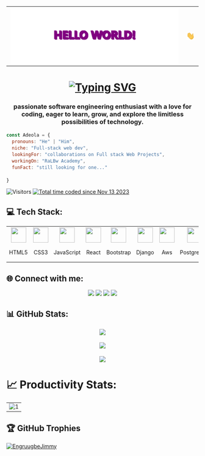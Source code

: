 
<h2 align="center">
  <table style="border-collapse: collapse; border: none;">
    <tr>
      <td style="border: none; border-radius: 10px; overflow: hidden;">
        <img src='https://github.com/Jamesunekwuojo/jamesunekwuojo/blob/main/welcomeMsg.png' alt="Welcome Message" style="display: block;" />
      </td>
      <td style="border: none; border-radius: 10px; overflow: hidden; margin-left: 10px;">
        <img src="https://raw.githubusercontent.com/ABSphreak/ABSphreak/master/gifs/Hi.gif" width="50px" alt="Hi GIF" style="display: block;" />
      </td>
    </tr>
  </table>
</h2>





<h1 align="center"><a href="https://git.io/typing-svg"><img src="https://readme-typing-svg.herokuapp.com?font=Fira+Code&pause=1000&width=435&lines=I+am+Adeleye+Erioluwa+Adeola;A+passionate+Software+Engineer" alt="Typing SVG" /></a></h1>
<h3 align="center"> passionate software engineering enthusiast with a love for coding, eager to learn, grow, and explore the limitless possibilities of technology.</h3>

```javascript
const Adeola = {
  pronouns: "He" | "Him",
  niche: "Full-stack web dev",
  lookingFor: "collaborations on Full stack Web Projects",
  workingOn: "RaLBw Academy",
  funFact: "still looking for one..."
 
}


```
![Visitors](https://api.visitorbadge.io/api/visitors?path=https%3A%2F%2Fgithub.com%2FJamesunekwuojo%2Fjamesunekwuojo%2F&countColor=%23263759)
<a href="https://wakatime.com/@018bc8ea-44fc-489e-8d78-cf338ff0586b"><img src="https://wakatime.com/badge/user/018bc8ea-44fc-489e-8d78-cf338ff0586b.svg" alt="Total time coded since Nov 13 2023" /></a>


## 💻 Tech Stack:

<table>
  <tr>
    <td align="center" width="100">
      <img src="https://img.icons8.com/color/48/000000/html-5.png" width="40" height="40"/> 
      <p>HTML5</p>
    </td>
    <td align="center" width="100">
      <img src="https://img.icons8.com/color/48/000000/css3.png" width="40" height="40"/>
      <p>CSS3</p>
    </td>
    <td align="center" width="100">
      <img src="https://img.icons8.com/color/48/000000/javascript.png" width="40" height="40"/> 
      <p>JavaScript</p>
    </td>
    <td align="center" width="100">
      <img src="https://img.icons8.com/color/48/000000/react-native.png" width="40" height="40"/>
      <p>React</p>
    </td>
    <td align="center" width="100">
      <img src="https://img.icons8.com/color/48/000000/bootstrap.png" width="40" height="40"/>
      <p>Bootstrap</p>
    </td>
    <td align="center" width="100">
      <img src="https://img.icons8.com/?size=100&id=IuuVVwsdTi2v&format=png&color=000000" width="40" height="40"/> 
      <p>Django</p>
    </td>
    <td align="center" width="100">
      <img src="https://img.icons8.com/?size=100&id=33039&format=png&color=000000" width="40" height="40"/> 
      <p>Aws</p>
    </td>
    <td align="center" width="100">
      <img src="https://img.icons8.com/?size=100&id=38561&format=png&color=000000" width="40" height="40"/>
      <p>PostgreSQL</p>
    </td>
    <td align="center" width="100">
      <img src="https://img.icons8.com/color/48/000000/git.png" width="40" height="40"/> 
      <p>Git</p>
    </td>
    <td align="center" width="100">
      <img src="https://img.icons8.com/?size=100&id=Rc0Xn5AtE8kX&format=png&color=000000" width="40" height="40"/>
      <p>Python</p>
    </td>
    <td align="center" width="100">
      <img src="https://img.icons8.com/?size=100&id=2T6TKY6whzgV&format=png&color=000000" width="40" height="40"/>
      <p>C++</p>
    </td>
    <td align="center" width="100">
      <img src="https://img.icons8.com/?size=100&id=shQTXiDQiQVR&format=png&color=000000" width="40" height="40"/>
      <p>C</p>
    </td>
  </tr>
</table>

## 🌐 Connect with me: 
<div align="center">
  <a href="https://www.linkedin.com/in/unekwuojo-james-b2511225b/"><img src="https://img.shields.io/badge/LinkedIn-0077B5?style=for-the-badge&logo=linkedin&logoColor=white"></a>
  <a href="https://x.com/james_unekwuojo"><img src="https://img.shields.io/badge/Twitter-1DA1F2?style=for-the-badge&logo=twitter&logoColor=white"></a>
  <a href="https://github.com/jamesunekwuojo"><img src="https://img.shields.io/badge/GitHub-100000?style=for-the-badge&logo=github&logoColor=white"></a>
  <a href="https://www.instagram.com/unekwuojo_james/"><img src="https://img.shields.io/badge/Instagram-E4405F?style=for-the-badge&logo=instagram&logoColor=white"></a>
</div>


## 📊 GitHub Stats:
<div align="center">
  <img align="center" src="https://github-readme-stats.vercel.app/api?username=Adeleye-Adeola&theme=synthwave&hide_border=false&include_all_commits=true&count_private=true">
  <br>
  <br>
  <img align="center" src="https://github-readme-streak-stats.herokuapp.com/?user=Adeleye-Adeola&theme=synthwave&hide_border=false">
  <br>
  <br>
  <img align="center" src="https://github-readme-stats.vercel.app/api/top-langs/?username=Adeleye-Adeola&theme=synthwave&hide_border=false&include_all_commits=true&count_private=true&layout=compact">
</div>

# 📈 Productivity Stats:
<table align="center">
  <tr>
    <td><img src="https://github-profile-summary-cards.vercel.app/api/cards/profile-details?username=Adeleye-Adeola&theme=synthwave"  display=block width=100% height=auto  alt="1" ></td>
  </tr> 
</table>

## 🏆 GitHub Trophies
 <a href="https://github.com/ryo-ma/github-profile-trophy">
    <img src="https://github-profile-trophy.vercel.app/?username=Adeleye-Adeola&&row=2&column=3&show_icons=true&theme=radical" alt="EngruugbeJimmy" />
    <!--<img src="https://github-profile-trophy.vercel.app/?username=jamesunekwuojo&title=Stars,Followers,Commits"/>-->
  </a>













<!--
**Adeleye-Adeola** is a ✨ _special_ ✨ repository because its `README.md` (this file) appears on your GitHub profile.

Here are some ideas to get you started:

- 🔭 I’m currently working on ...
- 🌱 I’m currently learning ...
- 👯 I’m looking to collaborate on ...
- 🤔 I’m looking for help with ...
- 💬 Ask me about ...
- 📫 How to reach me: ...
- 😄 Pronouns: ...
- ⚡ Fun fact: ...
-->
